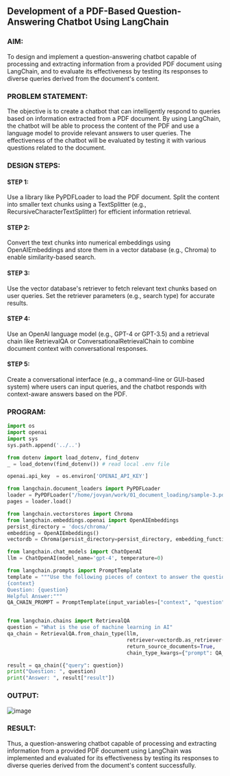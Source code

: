 ## Development of a PDF-Based Question-Answering Chatbot Using LangChain

### AIM:
To design and implement a question-answering chatbot capable of processing and extracting information from a provided PDF document using LangChain, and to evaluate its effectiveness by testing its responses to diverse queries derived from the document's content.

### PROBLEM STATEMENT:
The objective is to create a chatbot that can intelligently respond to queries based on information extracted from a PDF document. By using LangChain, the chatbot will be able to process the content of the PDF and use a language model to provide relevant answers to user queries. The effectiveness of the chatbot will be evaluated by testing it with various questions related to the document.



### DESIGN STEPS:
#### STEP 1:
Use a library like PyPDFLoader to load the PDF document. Split the content into smaller text chunks using a TextSplitter (e.g., RecursiveCharacterTextSplitter) for efficient information retrieval.

#### STEP 2:
Convert the text chunks into numerical embeddings using OpenAIEmbeddings and store them in a vector database (e.g., Chroma) to enable similarity-based search.

#### STEP 3:
Use the vector database's retriever to fetch relevant text chunks based on user queries. Set the retriever parameters (e.g., search type) for accurate results.

#### STEP 4:
Use an OpenAI language model (e.g., GPT-4 or GPT-3.5) and a retrieval chain like RetrievalQA or ConversationalRetrievalChain to combine document context with conversational responses.

#### STEP 5:
Create a conversational interface (e.g., a command-line or GUI-based system) where users can input queries, and the chatbot responds with context-aware answers based on the PDF.

### PROGRAM:
```py
import os
import openai
import sys
sys.path.append('../..')

from dotenv import load_dotenv, find_dotenv
_ = load_dotenv(find_dotenv()) # read local .env file

openai.api_key  = os.environ['OPENAI_API_KEY']

from langchain.document_loaders import PyPDFLoader
loader = PyPDFLoader("/home/jovyan/work/01_document_loading/sample-3.pdf")
pages = loader.load()

from langchain.vectorstores import Chroma
from langchain.embeddings.openai import OpenAIEmbeddings
persist_directory = 'docs/chroma/'
embedding = OpenAIEmbeddings()
vectordb = Chroma(persist_directory=persist_directory, embedding_function=embedding)

from langchain.chat_models import ChatOpenAI
llm = ChatOpenAI(model_name='gpt-4', temperature=0)

from langchain.prompts import PromptTemplate
template = """Use the following pieces of context to answer the question at the end. If you don't know the answer, just say that you don't know, don't try to make up an answer. Use three sentences maximum. Keep the answer as concise as possible. Always say "thanks for asking!" at the end of the answer. 
{context}
Question: {question}
Helpful Answer:"""
QA_CHAIN_PROMPT = PromptTemplate(input_variables=["context", "question"],template=template,)


from langchain.chains import RetrievalQA
question = "What is the use of machine learning in AI"
qa_chain = RetrievalQA.from_chain_type(llm,
                                       retriever=vectordb.as_retriever(),
                                       return_source_documents=True,
                                       chain_type_kwargs={"prompt": QA_CHAIN_PROMPT})

result = qa_chain({"query": question})
print("Question: ", question)
print("Answer: ", result["result"])
```

### OUTPUT:
![image](https://github.com/user-attachments/assets/7703714a-7e3e-4d50-bb61-4d838de00506)


### RESULT:
Thus, a question-answering chatbot capable of processing and extracting information from a provided PDF document using LangChain was implemented and evaluated for its effectiveness by testing its responses to diverse queries derived from the document's content successfully.

